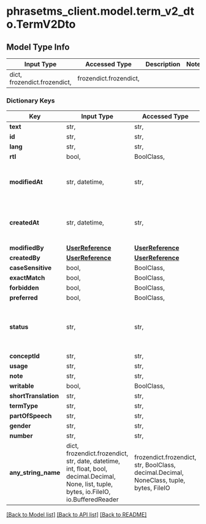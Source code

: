 # phrasetms_client.model.term_v2_dto.TermV2Dto

## Model Type Info

| Input Type                   | Accessed Type          | Description | Notes |
| ---------------------------- | ---------------------- | ----------- | ----- |
| dict, frozendict.frozendict, | frozendict.frozendict, |             |

### Dictionary Keys

| Key                  | Input Type                                                                                                                                  | Accessed Type                                                                           | Description                                                        | Notes                                               |
| -------------------- | ------------------------------------------------------------------------------------------------------------------------------------------- | --------------------------------------------------------------------------------------- | ------------------------------------------------------------------ | --------------------------------------------------- |
| **text**             | str,                                                                                                                                        | str,                                                                                    |                                                                    |
| **id**               | str,                                                                                                                                        | str,                                                                                    |                                                                    | [optional]                                          |
| **lang**             | str,                                                                                                                                        | str,                                                                                    |                                                                    | [optional]                                          |
| **rtl**              | bool,                                                                                                                                       | BoolClass,                                                                              |                                                                    | [optional]                                          |
| **modifiedAt**       | str, datetime,                                                                                                                              | str,                                                                                    |                                                                    | [optional] value must conform to RFC-3339 date-time |
| **createdAt**        | str, datetime,                                                                                                                              | str,                                                                                    |                                                                    | [optional] value must conform to RFC-3339 date-time |
| **modifiedBy**       | [**UserReference**](UserReference.md)                                                                                                       | [**UserReference**](UserReference.md)                                                   |                                                                    | [optional]                                          |
| **createdBy**        | [**UserReference**](UserReference.md)                                                                                                       | [**UserReference**](UserReference.md)                                                   |                                                                    | [optional]                                          |
| **caseSensitive**    | bool,                                                                                                                                       | BoolClass,                                                                              |                                                                    | [optional]                                          |
| **exactMatch**       | bool,                                                                                                                                       | BoolClass,                                                                              |                                                                    | [optional]                                          |
| **forbidden**        | bool,                                                                                                                                       | BoolClass,                                                                              |                                                                    | [optional]                                          |
| **preferred**        | bool,                                                                                                                                       | BoolClass,                                                                              |                                                                    | [optional]                                          |
| **status**           | str,                                                                                                                                        | str,                                                                                    |                                                                    | [optional] must be one of ["New", "Approved", ]     |
| **conceptId**        | str,                                                                                                                                        | str,                                                                                    |                                                                    | [optional]                                          |
| **usage**            | str,                                                                                                                                        | str,                                                                                    |                                                                    | [optional]                                          |
| **note**             | str,                                                                                                                                        | str,                                                                                    |                                                                    | [optional]                                          |
| **writable**         | bool,                                                                                                                                       | BoolClass,                                                                              |                                                                    | [optional]                                          |
| **shortTranslation** | str,                                                                                                                                        | str,                                                                                    |                                                                    | [optional]                                          |
| **termType**         | str,                                                                                                                                        | str,                                                                                    |                                                                    | [optional]                                          |
| **partOfSpeech**     | str,                                                                                                                                        | str,                                                                                    |                                                                    | [optional]                                          |
| **gender**           | str,                                                                                                                                        | str,                                                                                    |                                                                    | [optional]                                          |
| **number**           | str,                                                                                                                                        | str,                                                                                    |                                                                    | [optional]                                          |
| **any_string_name**  | dict, frozendict.frozendict, str, date, datetime, int, float, bool, decimal.Decimal, None, list, tuple, bytes, io.FileIO, io.BufferedReader | frozendict.frozendict, str, BoolClass, decimal.Decimal, NoneClass, tuple, bytes, FileIO | any string name can be used but the value must be the correct type | [optional]                                          |

[[Back to Model list]](../../README.md#documentation-for-models) [[Back to API list]](../../README.md#documentation-for-api-endpoints) [[Back to README]](../../README.md)
